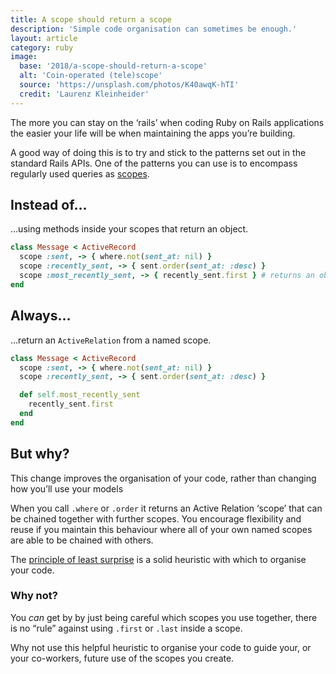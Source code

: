 ```yaml
---
title: A scope should return a scope
description: 'Simple code organisation can sometimes be enough.'
layout: article
category: ruby
image:
  base: '2018/a-scope-should-return-a-scope'
  alt: 'Coin-operated (tele)scope'
  source: 'https://unsplash.com/photos/K40awqK-hTI'
  credit: 'Laurenz Kleinheider'
---
```


The more you can stay on the ‘rails’ when coding Ruby on Rails applications the easier your life will be when maintaining the apps you’re building.

A good way of doing this is to try and stick to the patterns set out in the standard Rails APIs. One of the patterns you can use is to encompass regularly used queries as [scopes](https://guides.rubyonrails.org/active_record_querying.html#scopes).

## Instead of…

…using methods inside your scopes that return an object.

```ruby
class Message < ActiveRecord
  scope :sent, -> { where.not(sent_at: nil) }
  scope :recently_sent, -> { sent.order(sent_at: :desc) }
  scope :most_recently_sent, -> { recently_sent.first } # returns an object or nil
end
```


## Always…

…return an `ActiveRelation` from a named scope.

```ruby
class Message < ActiveRecord
  scope :sent, -> { where.not(sent_at: nil) }
  scope :recently_sent, -> { sent.order(sent_at: :desc) }

  def self.most_recently_sent
    recently_sent.first
  end
end
```


## But why?

This change improves the organisation of your code, rather than changing how you’ll use your models

When you call `.where` or `.order` it returns an Active Relation ‘scope’ that can be chained together with further scopes. You encourage flexibility and reuse if you maintain this behaviour where all of your own named scopes are able to be chained with others.

The [principle of least surprise](https://en.wikipedia.org/wiki/Principle_of_least_astonishment) is a solid heuristic with which to organise your code.


### Why not?

You _can_ get by by just being careful which scopes you use together, there is no “rule” against using `.first` or `.last` inside a scope.

Why not use this helpful heuristic to organise your code to guide your, or your co-workers, future use of the scopes you create.
